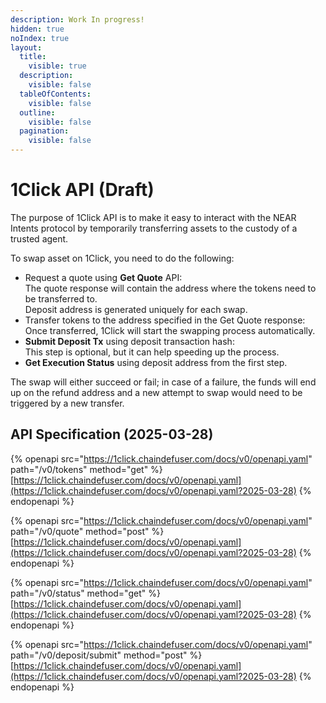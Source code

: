 ```yaml
---
description: Work In progress!
hidden: true
noIndex: true
layout:
  title:
    visible: true
  description:
    visible: false
  tableOfContents:
    visible: false
  outline:
    visible: false
  pagination:
    visible: false
---
```


# 1Click API (Draft)

The purpose of 1Click API is to make it easy to interact with the NEAR Intents protocol by temporarily transferring assets to the custody of a trusted agent.

To swap asset on 1Click, you need to do the following:

* Request a quote using **Get Quote** API:\
  &#x20;  The quote response will contain the address where the tokens need to be transferred to.\
  &#x20;  Deposit address is generated uniquely for each swap.
* Transfer tokens to the address specified in the Get Quote response:\
  &#x20;  Once transferred, 1Click will start the swapping process automatically.
* **Submit Deposit Tx** using deposit transaction hash:\
  &#x20;   This step is optional, but it can help speeding up the process.
* **Get Execution Status** using deposit address from the first step.

The swap will either succeed or fail; in case of a failure, the funds will end up on the refund address and a new attempt to swap would need to be triggered by a new transfer.

## API Specification (2025-03-28)



{% openapi src="https://1click.chaindefuser.com/docs/v0/openapi.yaml" path="/v0/tokens" method="get" %}
[https://1click.chaindefuser.com/docs/v0/openapi.yaml](https://1click.chaindefuser.com/docs/v0/openapi.yaml?2025-03-28)
{% endopenapi %}

{% openapi src="https://1click.chaindefuser.com/docs/v0/openapi.yaml" path="/v0/quote" method="post" %}
[https://1click.chaindefuser.com/docs/v0/openapi.yaml](https://1click.chaindefuser.com/docs/v0/openapi.yaml?2025-03-28)
{% endopenapi %}

{% openapi src="https://1click.chaindefuser.com/docs/v0/openapi.yaml" path="/v0/status" method="get" %}
[https://1click.chaindefuser.com/docs/v0/openapi.yaml](https://1click.chaindefuser.com/docs/v0/openapi.yaml?2025-03-28)
{% endopenapi %}

{% openapi src="https://1click.chaindefuser.com/docs/v0/openapi.yaml" path="/v0/deposit/submit" method="post" %}
[https://1click.chaindefuser.com/docs/v0/openapi.yaml](https://1click.chaindefuser.com/docs/v0/openapi.yaml?2025-03-28)
{% endopenapi %}


